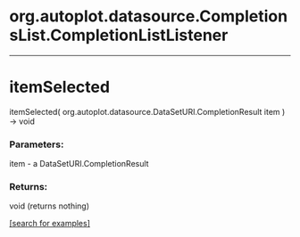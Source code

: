 # org.autoplot.datasource.CompletionsList.CompletionListListener
***
<a name="itemSelected"></a>
# itemSelected
itemSelected( org.autoplot.datasource.DataSetURI.CompletionResult item ) &rarr; void



### Parameters:
item - a DataSetURI.CompletionResult

### Returns:
void (returns nothing)


<a href="https://github.com/autoplot/dev/search?q=itemSelected&unscoped_q=itemSelected">[search for examples]</a>

